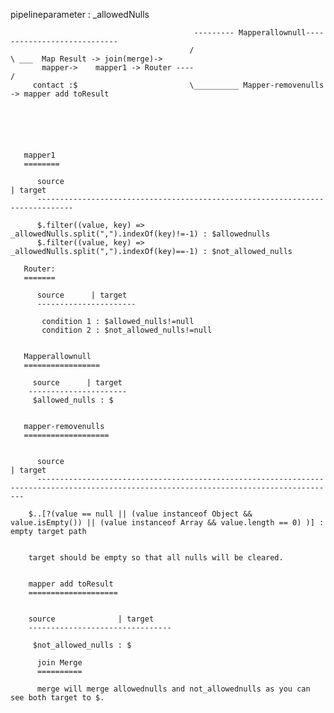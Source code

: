 

   pipelineparameter : _allowedNulls

                                             --------- Mapperallownull----------------------------
                                            /                                                      \ ___  Map Result -> join(merge)->
           mapper->    mapper1 -> Router ----                                                      /     
         contact :$                         \__________ Mapper-removenulls -> mapper add toResult






       mapper1
       ========

          source                                                              | target
          ------------------------------------------------------------------------------

          $.filter((value, key) => _allowedNulls.split(",").indexOf(key)!=-1) : $allowednulls 
          $.filter((value, key) => _allowedNulls.split(",").indexOf(key)==-1) : $not_allowed_nulls

       Router:
       =======

          source      | target
          ----------------------

           condition 1 : $allowed_nulls!=null     
           condition 2 : $not_allowed_nulls!=null


       Mapperallownull
       =================

         source      | target
        ----------------------
         $allowed_nulls : $


       mapper-removenulls
       ===================


          source                                                                                                               | target
          -----------------------------------------------------------------------------------------------------------------------------------------

        $..[?(value == null || (value instanceof Object && value.isEmpty()) || (value instanceof Array && value.length == 0) )] :  empty target path


        target should be empty so that all nulls will be cleared.


        mapper add toResult
        ====================


        source              | target
        --------------------------------

         $not_allowed_nulls : $

          join Merge
          ==========

          merge will merge allowednulls and not_allowednulls as you can see both target to $.




